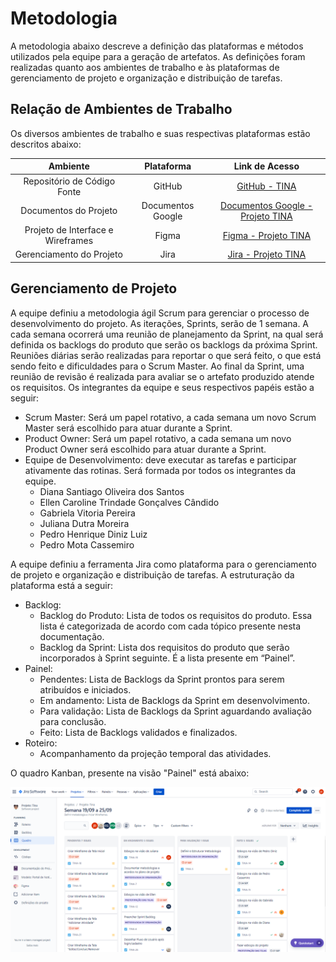 
# Metodologia

A metodologia abaixo descreve a definição das plataformas e métodos utilizados pela equipe para a geração de artefatos. As definições foram realizadas quanto aos ambientes de trabalho e às plataformas de gerenciamento de projeto e organização e distribuição de tarefas.

## Relação de Ambientes de Trabalho

Os diversos ambientes de trabalho e suas respectivas plataformas estão descritos abaixo: 

|Ambiente| Plataforma |Link de Acesso|
|:--------------------:|:------------------------------------:|:----------------------------------------:|
|Repositório de Código Fonte| GitHub |[GitHub - TINA](https://github.com/ICEI-PUC-Minas-PMV-ADS/pmv-ads-2022-2-e1-proj-web-t5-tina)|
|Documentos do Projeto| Documentos Google |[Documentos Google - Projeto TINA](https://docs.google.com/document/d/1xgnERUmhhSl95Wog4cSZbBEcOPh9F8ONZzdEDbVb40k/edit)|
|Projeto de Interface e Wireframes| Figma |[Figma - Projeto TINA](https://www.figma.com/file/8fLcvqzsQxmqe885hzJItd/Tina?node-id=0%3A1)|
|Gerenciamento do Projeto| Jira |[Jira - Projeto TINA](https://projetotina.atlassian.net/jira/software/projects/TINA/boards/2)|

## Gerenciamento de Projeto
A equipe definiu a metodologia ágil Scrum para gerenciar o processo de desenvolvimento do projeto. As iterações, Sprints, serão de 1 semana. A cada semana ocorrerá uma reunião de planejamento da Sprint, na qual será definida os backlogs do produto que serão os backlogs da próxima Sprint. Reuniões diárias serão realizadas para reportar o que será feito, o que está sendo feito e dificuldades para o Scrum Master. Ao final da Sprint, uma reunião de revisão é realizada para avaliar se o artefato produzido atende os requisitos. Os integrantes da equipe e seus respectivos papéis estão a seguir:
 
* Scrum Master: Será um papel rotativo, a cada semana um novo Scrum Master será escolhido para atuar durante a Sprint.
* Product Owner: Será um papel rotativo, a cada semana um novo Product Owner será escolhido para atuar durante a Sprint.
* Equipe de Desenvolvimento: deve executar as tarefas e participar ativamente das rotinas. Será formada por todos os integrantes da equipe.
  - Diana Santiago Oliveira dos Santos
  - Ellen Caroline Trindade Gonçalves Cândido
  - Gabriela Vitoria Pereira
  - Juliana Dutra Moreira
  - Pedro Henrique Diniz Luiz
  - Pedro Mota Cassemiro

A equipe definiu a ferramenta Jira como plataforma para o gerenciamento de projeto e organização e distribuição de tarefas. A estruturação da plataforma está a seguir:
* Backlog:
  - Backlog do Produto: Lista de todos os requisitos do produto. Essa lista é categorizada de acordo com cada tópico presente nesta documentação.
  - Backlog da Sprint: Lista dos requisitos do produto que serão incorporados à Sprint seguinte. É a lista presente em “Painel”.
* Painel:
  - Pendentes: Lista de Backlogs da Sprint prontos para serem atribuídos e iniciados.
  - Em andamento: Lista de Backlogs da Sprint em desenvolvimento.
  - Para validação: Lista de Backlogs da Sprint aguardando avaliação para conclusão.
  - Feito: Lista de Backlogs validados e finalizados.
* Roteiro:
  - Acompanhamento da projeção temporal das atividades.

O quadro Kanban, presente na visão "Painel" está abaixo:

![Kanban](img/kanbanJiraTina.png)








